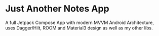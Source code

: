 # Just Another Notes App

A full Jetpack Compose App with modern MVVM Android Architecture, uses Dagger/Hilt, ROOM and Material3 design as well as my other libs.

